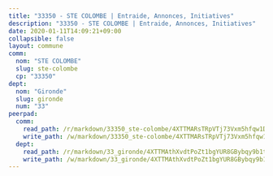```yaml
---
title: "33350 - STE COLOMBE | Entraide, Annonces, Initiatives"
description: "33350 - STE COLOMBE | Entraide, Annonces, Initiatives"
date: 2020-01-11T14:09:21+09:00
collapsible: false
layout: commune
comm:
  nom: "STE COLOMBE"
  slug: ste-colombe
  cp: "33350"
dept:
  nom: "Gironde"
  slug: gironde
  num: "33"
peerpad:
  comm:
    read_path: /r/markdown/33350_ste-colombe/4XTTMARsTRpVTj73Vxm5hfqw1DxeyXgnrX2oKSnnDnfF7nSnZ
    write_path: /w/markdown/33350_ste-colombe/4XTTMARsTRpVTj73Vxm5hfqw1DxeyXgnrX2oKSnnDnfF7nSnZ-K3TgU1D7Sgat7zTkkMyg7XX1PdHW4bBctfS4BufqonUjjSMVC7sTjE6DUeasab7Tn622uW46Keww9uwUL87xJR648SkG9rFxFEUpoBKsjwqEybrPoRvS41VwvnHHMmbuVkJ15Ros
  dept:
    read_path: /r/markdown/33_gironde/4XTTMAthXvdtPoZt1bgYUR8GBybqy9b1tLUaaKDw5iKj57LRt
    write_path: /w/markdown/33_gironde/4XTTMAthXvdtPoZt1bgYUR8GBybqy9b1tLUaaKDw5iKj57LRt-K3TgU8ogmN5s8hbKrZhkV9P1KQiFepNWXjoYRvdMTW1jt7eRXTmrjG677tN9mcUTsALjzYGgb8mvcrYPJn2Jd8cTiBmF9aZcbgdcQL1kzCPJnSf6X8tpEcGPdTr5qT6cQqEpt6oQ
---
```


